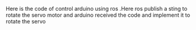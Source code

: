 Here is the code of control arduino using ros .Here ros publish a sting to rotate the servo motor and arduino received the code and implement it to rotate the servo
